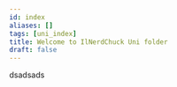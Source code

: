 ```yaml
---
id: index
aliases: []
tags: [uni_index]
title: Welcome to IlNerdChuck Uni folder
draft: false
---
```


dsadsads